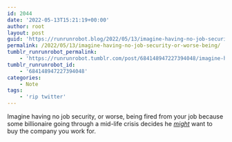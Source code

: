 ```yaml
---
id: 2044
date: '2022-05-13T15:21:19+00:00'
author: root
layout: post
guid: 'https://runrunrobot.blog/2022/05/13/imagine-having-no-job-security-or-worse-being/'
permalink: /2022/05/13/imagine-having-no-job-security-or-worse-being/
tumblr_runrunrobot_permalink:
    - 'https://runrunrobot.tumblr.com/post/684148947227394048/imagine-having-no-job-security-or-worse-being'
tumblr_runrunrobot_id:
    - '684148947227394048'
categories:
    - Note
tags:
    - 'rip twitter'
---
```


Imagine having no job security, or worse, being fired from your job because some billionaire going through a mid-life crisis decides he [*might*](https://runrobot.run/post/684143072624476160/elon-musk-says-twitter-deal-on-hold-pending) want to buy the company you work for.